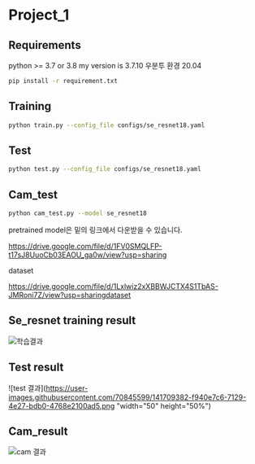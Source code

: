 # Project_1

## Requirements
python >= 3.7 or 3.8 my version is 3.7.10 우분투 환경 20.04

```bash
pip install -r requirement.txt
```
## Training

```bash
python train.py --config_file configs/se_resnet18.yaml
```
## Test

```bash
python test.py --config_file configs/se_resnet18.yaml
```
## Cam_test
```bash
python cam_test.py --model se_resnet18
```

pretrained model은 밑의 링크에서 다운받을 수 있습니다.

https://drive.google.com/file/d/1FV0SMQLFP-t17sJ8UuoCb03EAOU_ga0w/view?usp=sharing

dataset

https://drive.google.com/file/d/1Lxlwiz2xXBBWJCTX4S1TbAS-JMRoni7Z/view?usp=sharingdataset

## Se_resnet training result

![학습결과](https://user-images.githubusercontent.com/70845599/141709257-be45b64a-9395-4850-8104-9a3f65db58d1.png)

## Test result

![test 결과](https://user-images.githubusercontent.com/70845599/141709382-f940e7c6-7129-4e27-bdb0-4768e2100ad5.png "width="50" height="50%")

## Cam_result

![cam 결과](https://user-images.githubusercontent.com/70845599/141709410-8a292374-7047-427e-af5b-fff57f941cac.png)

